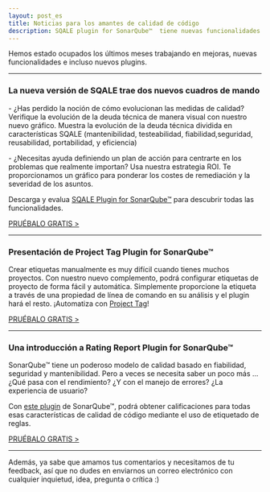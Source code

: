```yaml
---
layout: post_es
title: Noticias para los amantes de calidad de código
description: SQALE plugin for SonarQube™  tiene nuevas funcionalidades para gestionar la deuda técnica. También hemos añadido dos nuevos plugins para sonar a nuestro portfolio - Project Tag y Rating Report incorporan funcionalidades avanzadas en el uso de etiquetas de SonarQube™
---
```


Hemos estado ocupados los últimos meses trabajando en mejoras, nuevas funcionalidades e incluso nuevos plugins.

---

### La nueva versión de SQALE trae dos nuevos cuadros de mando


\- ¿Has perdido la noción de cómo evolucionan las medidas de calidad? Verifique la evolución de la deuda técnica de manera visual con nuestro nuevo gráfico. Muestra la evolución de la deuda técnica dividida en características SQALE (mantenibilidad, testeabilidad, fiabilidad,seguridad, reusabilidad, portabilidad, y eficiencia)
 
\- ¿Necesitas ayuda definiendo un plan de acción para centrarte en los problemas que realmente importan? Usa nuestra estrategia ROI. Te proporcionamos un gráfico para ponderar los costes de remediación y la severidad de los asuntos. 

Descarga y evalua [SQALE Plugin for SonarQube™](https://www.bitegarden.com/es/sonarqube-sqale) para descubrir todas las funcionalidades. 

<a href="/es/sonarqube-sqale-trial-form" class="btn btn-primary btn-call-to-action fancybox">PRUÉBALO GRATIS ></a>

---

### Presentación de Project Tag Plugin for SonarQube™

Crear etiquetas manualmente es muy difícil cuando tienes muchos proyectos. Con nuestro nuevo complemento, podrá configurar etiquetas de proyecto de forma fácil y automática. Simplemente proporcione la etiqueta a través de una propiedad de línea de comando en su análisis y el plugin hará el resto.
¡Automatiza con [Project Tag](https://www.bitegarden.com/es/sonarqube-project-tag)! 

<a href="/es/sonarqube-project-tag-trial-form" class="btn btn-primary btn-call-to-action fancybox">PRUÉBALO GRATIS ></a>

---

### Una introducción a Rating Report Plugin for SonarQube™

SonarQube™ tiene un poderoso modelo de calidad basado en fiabilidad, seguridad y mantenibilidad. Pero a veces se necesita saber un poco más ... ¿Qué pasa con el rendimiento? ¿Y con el manejo de errores? ¿La experiencia de usuario?

Con [este plugin](https://www.bitegarden.com/es/sonarqube-rating) de SonarQube™, podrá obtener calificaciones para todas esas características de calidad de código mediante el uso de etiquetado de reglas.

<a href="/es/sonarqube-rating-trial-form" class="btn btn-primary btn-call-to-action fancybox">PRUÉBALO GRATIS ></a>

---

Además, ya sabe que amamos tus comentarios y necesitamos de tu feedback, así que no dudes en enviarnos un correo electrónico con cualquier inquietud, idea, pregunta o crítica :)
